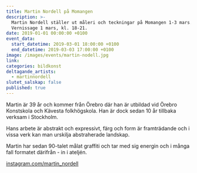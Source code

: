 ```yaml
---
title: Martin Nordell på Momangen
description: >-
  Martin Nordell ställer ut måleri och teckningar på Momangen 1-3 mars.
  Vernissage 1 mars, kl. 18-21.
date: 2019-01-01 00:00:00 +0100
event_data:
  start_datetime: 2019-03-01 18:00:00 +0100
  end_datetime: 2019-03-03 17:00:00 +0100
image: /images/events/martin-nodell.jpg
link:
categories: bildkonst
deltagande_artists:
  - martinnordell
slutet_salskap: false
published: true
---
```


Martin &auml;r 39 &aring;r och kommer fr&aring;n Örebro d&auml;r han &auml;r utbildad vid Örebro Konstskola och K&auml;vesta folkhögskola. Han &auml;r dock sedan 10 &aring;r tillbaka verksam i Stockholm.

Hans arbete &auml;r abstrakt och expressivt, f&auml;rg och form &auml;r framtr&auml;dande och i vissa verk kan man urskilja abstraherade landskap.

Martin har sedan 90-talet m&aring;lat graffiti och tar med sig energin och i m&aring;nga fall formatet d&auml;rifr&aring;n - in i atelj&eacute;n.

[instagram.com/martin\_nordell](https://www.instagram.com/martin_nordell)